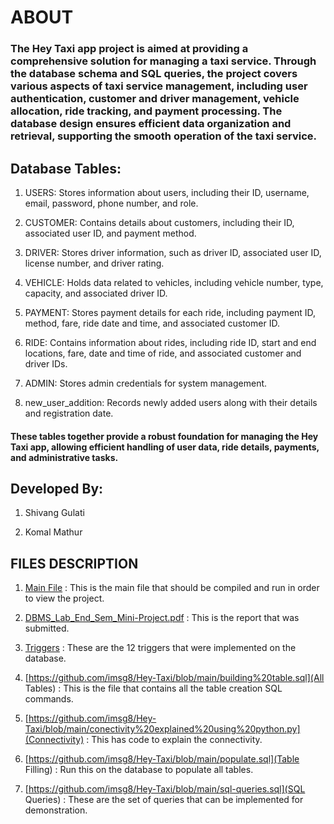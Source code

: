 # ABOUT

### The Hey Taxi app project is aimed at providing a comprehensive solution for managing a taxi service. Through the database schema and SQL queries, the project covers various aspects of taxi service management, including user authentication, customer and driver management, vehicle allocation, ride tracking, and payment processing. The database design ensures efficient data organization and retrieval, supporting the smooth operation of the taxi service.

## Database Tables:

1. USERS: Stores information about users, including their ID, username, email, password, phone number, and role.

2. CUSTOMER: Contains details about customers, including their ID, associated user ID, and payment method.

3. DRIVER: Stores driver information, such as driver ID, associated user ID, license number, and driver rating.

4. VEHICLE: Holds data related to vehicles, including vehicle number, type, capacity, and associated driver ID.

5. PAYMENT: Stores payment details for each ride, including payment ID, method, fare, ride date and time, and associated customer ID.

6. RIDE: Contains information about rides, including ride ID, start and end locations, fare, date and time of ride, and associated customer and driver IDs.

7. ADMIN: Stores admin credentials for system management.

8. new_user_addition: Records newly added users along with their details and registration date.

#### These tables together provide a robust foundation for managing the Hey Taxi app, allowing efficient handling of user data, ride details, payments, and administrative tasks.

## Developed By:

1. Shivang Gulati

2. Komal Mathur

## FILES DESCRIPTION

1. [Main File](https://github.com/imsg8/Hey-Taxi/blob/main/app.py) : This is the main file that should be compiled and run in order to view the project.

2. [DBMS_Lab_End_Sem_Mini-Project.pdf](https://github.com/imsg8/Hey-Taxi/blob/main/DBMS_Lab_End_Sem_Mini-Project.pdf) : This is the report that was submitted.

3. [Triggers](https://github.com/imsg8/Hey-Taxi/blob/main/All%20Triggers.md) : These are the 12 triggers that were implemented on the database.

4. [https://github.com/imsg8/Hey-Taxi/blob/main/building%20table.sql](All Tables) : This is the file that contains all the table creation SQL commands.

5. [https://github.com/imsg8/Hey-Taxi/blob/main/conectivity%20explained%20using%20python.py](Connectivity) : This has code to explain the connectivity.

6. [https://github.com/imsg8/Hey-Taxi/blob/main/populate.sql](Table Filling) : Run this on the database to populate all tables.

7. [https://github.com/imsg8/Hey-Taxi/blob/main/sql-queries.sql](SQL Queries) : These are the set of queries that can be implemented for demonstration.
